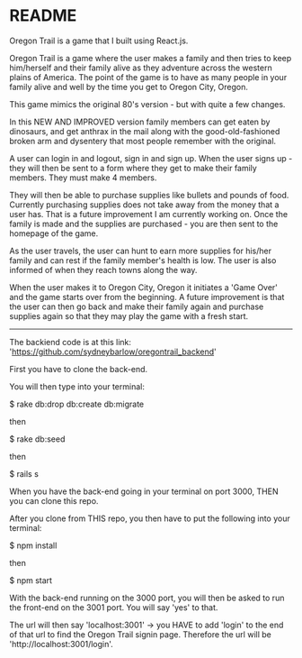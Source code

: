 # README

Oregon Trail is a game that I built using React.js.

Oregon Trail is a game where the user makes a family and then tries to keep him/herself and their family alive as they adventure across the western plains of America. The point of the game is to have as many people in your family alive and well by the time you get to Oregon City, Oregon.

This game mimics the original 80's version - but with quite a few changes.

In this NEW AND IMPROVED version family members can get eaten by dinosaurs, and get anthrax in the mail along with the good-old-fashioned broken arm and dysentery that most people remember with the original. 

A user can login in and logout, sign in and sign up. When the user signs up - they will then be sent to a form where they get to make their family members. They must make 4 members.

They will then be able to purchase supplies like bullets and pounds of food. Currently purchasing supplies does not take away from the money that a user has. That is a future improvement I am currently working on. Once the family is made and the supplies are purchased - you are then sent to the homepage of the game.

As the user travels, the user can hunt to earn more supplies for his/her family and can rest if the family member's health is low. The user is also informed of when they reach towns along the way.

When the user makes it to Oregon City, Oregon it initiates a 'Game Over' and the game starts over from the beginning. A future improvement is that the user can then go back and make their family again and purchase supplies again so that they may play the game with a fresh start.

--------------------------------------------------------------------------------------------------------------

The backiend code is at this link: 'https://github.com/sydneybarlow/oregontrail_backend'

First you have to clone the back-end.

You will then type into your terminal:

$ rake db:drop db:create db:migrate

then

$ rake db:seed

then

$ rails s

When you have the back-end going in your terminal on port 3000, THEN you can clone this repo. 

After you clone from THIS repo, you then have to put the following into your terminal:

$ npm install

then 

$ npm start

With the back-end running on the 3000 port, you will then be asked to run the front-end on the 3001 port. You will say 'yes' to that.

The url will then say 'localhost:3001' -> you HAVE to add 'login' to the end of that url to find the Oregon Trail signin page. Therefore the url will be 'http://localhost:3001/login'.


